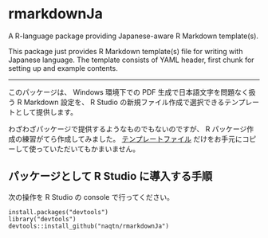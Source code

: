 # rmarkdownJa

A R-language package providing Japanese-aware R Markdown template(s).

This package just provides R Markdown template(s) file for writing with Japanese language.
The template consists of YAML header, first chunk for setting up and example contents.

---
このパッケージは、
Windows 環境下での PDF 生成で日本語文字を問題なく扱う R Markdown 設定を、
R Studio の新規ファイル作成で選択できるテンプレートとして提供します。

わざわざパッケージで提供するようなものでもないのですが、
R パッケージ作成の練習がてら作成してみました。
[テンプレートファイル](https://raw.githubusercontent.com/naqtn/rmarkdownJa/master/inst/rmarkdown/templates/ja_pdf_article/skeleton/skeleton.Rmd)
だけをお手元にコピーして使っていただいてもかまいません。


## パッケージとして R Studio に導入する手順

次の操作を R Studio の console で行ってください。

    install.packages("devtools")
    library("devtools")
    devtools::install_github("naqtn/rmarkdownJa")




